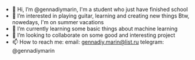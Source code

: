 - 👋 Hi, I’m @gennadiymarin, I'm a student who just have finished school
- 👀 I’m interested in playing guitar, learning and creating new things
Btw, nowedays, I'm on summer vacations
- 🌱 I’m currently learning some basic things about machine learning
- 💞️ I’m looking to collaborate on some good and interesting project
- 📫 How to reach me: 
  email: gennadiy.marin@list.ru
  telegram: @gennadiymarin

<!---
gennadiymarin/gennadiymarin is a ✨ special ✨ repository because its `README.md` (this file) appears on your GitHub profile.
You can click the Preview link to take a look at your changes.
--->
